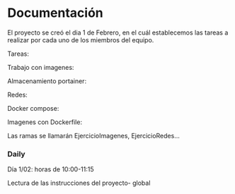 # Documentación 

El proyecto se creó el dia 1 de Febrero, en el cuál establecemos las tareas a realizar por cada uno de los miembros del equipo.

Tareas:

Trabajo con imagenes:

Almacenamiento portainer:

Redes:

Docker compose:

Imagenes con Dockerfile:

Las ramas se llamarán EjercicioImagenes, EjercicioRedes...

### Daily

Día 1/02: horas de 10:00-11:15

Lectura de las instrucciones del proyecto- global

